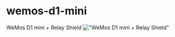# wemos-d1-mini

WeMos D1 mini + Relay Shield
!["WeMos D1 mini + Relay Shield"](images/wemos_d1_mini_relay_shield.jpg)
